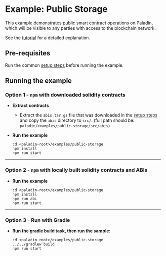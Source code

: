 # Example: Public Storage

This example demonstrates public smart contract operations on Paladin, which will be visible to any parties with access to the blockchain network.

See the [tutorial](https://lf-decentralized-trust-labs.github.io/paladin/head/examples/public-storage/) for a detailed explanation.

## Pre-requisites

Run the common [setup steps](../README.md) before running the example.

## Running the example

### Option 1 - `npm` with downloaded solidity contracts

- **Extract contracts**

  - Extract the `abis.tar.gz` file that was downloaded in the [setup steps](../README.md) and copy the `abis` directory to `src/`. (full path should be: `paladin/examples/public-storage/src/abis`)

- **Run the example**

  ```shell
  cd <paladin-root>/examples/public-storage
  npm install
  npm run start
  ```

---

### Option 2 - `npm` with locally built solidity contracts and ABIs

- **Run the example**

  ```shell
  cd <paladin-root>/examples/public-storage
  npm install
  npm run abi
  npm run start
  ```

---

### Option 3 - Run with Gradle

- **Run the gradle build task, then run the sample:**

  ```shell
  cd <paladin-root>/examples/public-storage
  ../../gradlew build
  npm run start
  ```
